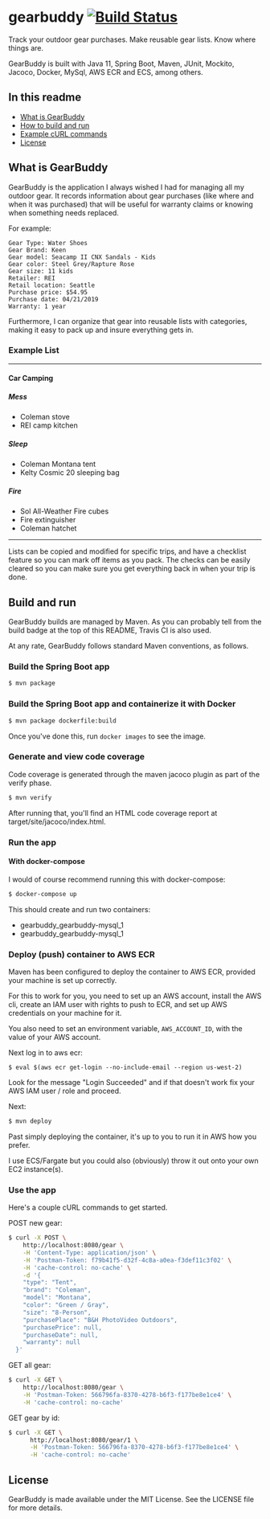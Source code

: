 # gearbuddy [![Build Status](https://travis-ci.com/scottashipp/gearbuddy.svg?branch=master)](https://travis-ci.com/scottashipp/gearbuddy)
Track your outdoor gear purchases. Make reusable gear lists. Know where things are.

GearBuddy is built with Java 11, Spring Boot, Maven, JUnit, Mockito, Jacoco, Docker, MySql, AWS ECR and ECS, among others.

## In this readme
- [What is GearBuddy](#what-is-gearbuddy)
- [How to build and run](#build-and-run)
- [Example cURL commands](#use-the-app)
- [License](#license)

## What is GearBuddy

GearBuddy is the application I always wished I had for managing all my outdoor gear. It records information about gear purchases (like where and when it was purchased) that will be useful for warranty claims or knowing when something needs replaced.

For example:

```
Gear Type: Water Shoes
Gear Brand: Keen
Gear model: Seacamp II CNX Sandals - Kids
Gear color: Steel Grey/Rapture Rose
Gear size: 11 kids
Retailer: REI
Retail location: Seattle
Purchase price: $54.95
Purchase date: 04/21/2019
Warranty: 1 year
```

Furthermore, I can organize that gear into reusable lists with categories, making it easy to pack up and insure everything gets in.

### Example List

----

#### Car Camping

##### Mess
- Coleman stove
- REI camp kitchen

##### Sleep
- Coleman Montana tent
- Kelty Cosmic 20 sleeping bag

##### Fire
- Sol All-Weather Fire cubes
- Fire extinguisher
- Coleman hatchet
----

Lists can be copied and modified for specific trips, and have a checklist feature so you can mark off items as you pack. The checks can be easily cleared so you can make sure you get everything back in when your trip is done.

## Build and run
GearBuddy builds are managed by Maven. As you can probably tell from the build badge at the top of this README, Travis CI is also used.

At any rate, GearBuddy follows standard Maven conventions, as follows.  

### Build the Spring Boot app

```bash
$ mvn package
```

### Build the Spring Boot app and containerize it with Docker

```bash
$ mvn package dockerfile:build
```

Once you've done this, run `docker images` to see the image.

### Generate and view code coverage

Code coverage is generated through the maven jacoco plugin as part of the verify phase. 

```bash
$ mvn verify
```

After running that, you'll find an HTML code coverage report at target/site/jacoco/index.html.

### Run the app

#### With docker-compose

I would of course recommend running this with docker-compose:

```bash
$ docker-compose up
```

This should create and run two containers: 

- gearbuddy_gearbuddy-mysql_1
- gearbuddy_gearbuddy-mysql_1

### Deploy (push) container to AWS ECR

Maven has been configured to deploy the container to AWS ECR, provided your machine is set up correctly.

For this to work for you, you need to set up an AWS account, install the AWS cli, create an IAM user with rights to push to ECR, and set up AWS credentials on your machine for it. 

You also need to set an environment variable, `AWS_ACCOUNT_ID`, with the value of your AWS account. 

Next log in to aws ecr:
```
$ eval $(aws ecr get-login --no-include-email --region us-west-2)
```

Look for the message "Login Succeeded" and if that doesn't work fix your AWS IAM user / role and proceed.


Next:

```bash
$ mvn deploy
```

Past simply deploying the container, it's up to you to run it in AWS how you prefer. 

I use ECS/Fargate but you could also (obviously) throw it out onto your own EC2 instance(s). 

### Use the app
Here's a couple cURL commands to get started.

POST new gear:
```bash
$ curl -X POST \
    http://localhost:8080/gear \
    -H 'Content-Type: application/json' \
    -H 'Postman-Token: f79b41f5-d32f-4c8a-a0ea-f3def11c3f02' \
    -H 'cache-control: no-cache' \
    -d '{
  	"type": "Tent",
  	"brand": "Coleman",
  	"model": "Montana",
  	"color": "Green / Gray",
  	"size": "8-Person",
  	"purchasePlace": "B&H PhotoVideo Outdoors",
  	"purchasePrice": null,
  	"purchaseDate": null,
  	"warranty": null
  }'
```

GET all gear:
```bash
$ curl -X GET \
    http://localhost:8080/gear \
    -H 'Postman-Token: 566796fa-8370-4278-b6f3-f177be8e1ce4' \
    -H 'cache-control: no-cache'
```

GET gear by id:
```bash
$ curl -X GET \
      http://localhost:8080/gear/1 \
      -H 'Postman-Token: 566796fa-8370-4278-b6f3-f177be8e1ce4' \
      -H 'cache-control: no-cache'
```

## License
GearBuddy is made available under the MIT License. See the LICENSE file for more details.

